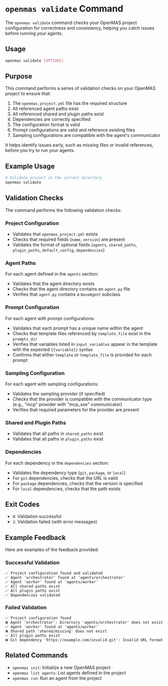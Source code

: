 # `openmas validate` Command

The `openmas validate` command checks your OpenMAS project configuration for correctness and consistency, helping you catch issues before running your agents.

## Usage

```bash
openmas validate [OPTIONS]
```

## Purpose

This command performs a series of validation checks on your OpenMAS project to ensure that:

1. The `openmas_project.yml` file has the required structure
2. All referenced agent paths exist
3. All referenced shared and plugin paths exist
4. Dependencies are correctly specified
5. The configuration format is valid
6. Prompt configurations are valid and reference existing files
7. Sampling configurations are compatible with the agent's communicator

It helps identify issues early, such as missing files or invalid references, before you try to run your agents.

## Example Usage

```bash
# Validate project in the current directory
openmas validate
```

## Validation Checks

The command performs the following validation checks:

### Project Configuration

- Validates that `openmas_project.yml` exists
- Checks that required fields (`name`, `version`) are present
- Validates the format of optional fields (`agents`, `shared_paths`, `plugin_paths`, `default_config`, `dependencies`)

### Agent Paths

For each agent defined in the `agents` section:
- Validates that the agent directory exists
- Checks that the agent directory contains an `agent.py` file
- Verifies that `agent.py` contains a `BaseAgent` subclass

### Prompt Configuration

For each agent with prompt configurations:
- Validates that each prompt has a unique name within the agent
- Checks that template files referenced by `template_file` exist in the `prompts_dir`
- Verifies that variables listed in `input_variables` appear in the template with the expected `{{variable}}` syntax
- Confirms that either `template` or `template_file` is provided for each prompt

### Sampling Configuration

For each agent with sampling configurations:
- Validates the sampling provider (if specified)
- Checks that the provider is compatible with the communicator type (e.g., "mcp" provider with "mcp_sse" communicator)
- Verifies that required parameters for the provider are present

### Shared and Plugin Paths

- Validates that all paths in `shared_paths` exist
- Validates that all paths in `plugin_paths` exist

### Dependencies

For each dependency in the `dependencies` section:
- Validates the dependency type (`git`, `package`, or `local`)
- For `git` dependencies, checks that the URL is valid
- For `package` dependencies, checks that the version is specified
- For `local` dependencies, checks that the path exists

## Exit Codes

- `0`: Validation successful
- `1`: Validation failed (with error messages)

## Example Feedback

Here are examples of the feedback provided:

### Successful Validation

```
✅ Project configuration found and validated
✅ Agent 'orchestrator' found at 'agents/orchestrator'
✅ Agent 'worker' found at 'agents/worker'
✅ All shared paths exist
✅ All plugin paths exist
✅ Dependencies validated
```

### Failed Validation

```
✅ Project configuration found
❌ Agent 'orchestrator': Directory 'agents/orchestrator' does not exist
✅ Agent 'worker' found at 'agents/worker'
❌ Shared path 'shared/missing' does not exist
✅ All plugin paths exist
❌ Git dependency 'https://example.com/invalid.git': Invalid URL format
```

## Related Commands

- `openmas init`: Initialize a new OpenMAS project
- `openmas list agents`: List agents defined in the project
- `openmas run`: Run an agent from the project
